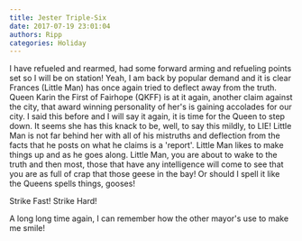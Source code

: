```yaml
---
title: Jester Triple-Six
date: 2017-07-19 23:01:04
authors: Ripp
categories: Holiday
---
```


 I have refueled and rearmed, had some forward arming and refueling points set so I will be on station! Yeah, I am back by popular demand and it is clear Frances (Little Man) has once again tried to deflect away from the truth. Queen Karin the First of Fairhope (QKFF) is at it again, another claim against the city, that award winning personality of her's is gaining accolades for our city.
I said this before and I will say it again, it is time for the Queen to step down. It seems she has this knack to be, well, to say this mildly, to LIE! Little Man is not far behind her with all of his mistruths and deflection from the facts that he posts on what he claims is a 'report'. Little Man likes to make things up and as he goes along. 
Little Man, you are about to wake to the truth and then most, those that have any intelligence will come to see that you are as full of crap that those geese in the bay! Or should I spell it like the Queens spells things, gooses!

Strike Fast! Strike Hard! 

A long long time again,
I can remember how the other mayor's use to make me smile!